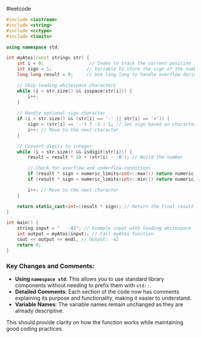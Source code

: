 #leetcode
```cpp
#include <iostream>
#include <string>
#include <cctype>
#include <limits>

using namespace std;

int myAtoi(const string& str) {
    int i = 0;                 // Index to track the current position in the string
    int sign = 1;             // Variable to store the sign of the number (1 for positive, -1 for negative)
    long long result = 0;     // Use long long to handle overflow during conversion

    // Skip leading whitespace characters
    while (i < str.size() && isspace(str[i])) {
        i++;
    }
    
    // Handle optional sign character
    if (i < str.size() && (str[i] == '-' || str[i] == '+')) {
        sign = (str[i] == '-') ? -1 : 1; // Set sign based on character
        i++; // Move to the next character
    }

    // Convert digits to integer
    while (i < str.size() && isdigit(str[i])) {
        result = result * 10 + (str[i] - '0'); // Build the number

        // Check for overflow and underflow conditions
        if (result * sign > numeric_limits<int>::max()) return numeric_limits<int>::max();   // Overflow
        if (result * sign < numeric_limits<int>::min()) return numeric_limits<int>::min();   // Underflow

        i++; // Move to the next character
    }

    return static_cast<int>(result * sign); // Return the final result with the correct sign
}

int main() {
    string input = "   -42"; // Example input with leading whitespace
    int output = myAtoi(input); // Call myAtoi function
    cout << output << endl; // Output: -42
    return 0;
}
```

### Key Changes and Comments:
- **Using `namespace std`**: This allows you to use standard library components without needing to prefix them with `std::`.
- **Detailed Comments**: Each section of the code now has comments explaining its purpose and functionality, making it easier to understand.
- **Variable Names**: The variable names remain unchanged as they are already descriptive. 

This should provide clarity on how the function works while maintaining good coding practices.

